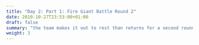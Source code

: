 ```yaml
---
title: "Day 2: Part 1: Fire Giant Battle Round 2"
date: 2010-10-27T23:53:00+01:00
draft: false
summary: "the team makes it out to rest than returns for a second round against the Snure and his army"
weight: 3
---
```


